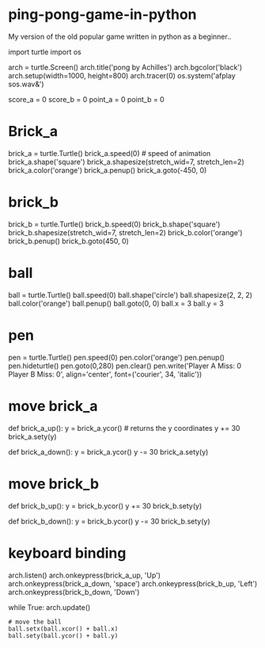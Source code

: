 # ping-pong-game-in-python
My version of the old popular game written in python as a beginner..

import turtle
import os

arch = turtle.Screen()
arch.title('pong by Achilles')
arch.bgcolor('black')
arch.setup(width=1000, height=800)
arch.tracer(0)
os.system('afplay sos.wav&')

score_a = 0
score_b = 0
point_a = 0
point_b = 0

# Brick_a
brick_a = turtle.Turtle()
brick_a.speed(0)  # speed of animation
brick_a.shape('square')
brick_a.shapesize(stretch_wid=7, stretch_len=2)
brick_a.color('orange')
brick_a.penup()
brick_a.goto(-450, 0)

# brick_b
brick_b = turtle.Turtle()
brick_b.speed(0)
brick_b.shape('square')
brick_b.shapesize(stretch_wid=7, stretch_len=2)
brick_b.color('orange')
brick_b.penup()
brick_b.goto(450, 0)

# ball
ball = turtle.Turtle()
ball.speed(0)
ball.shape('circle')
ball.shapesize(2, 2, 2)
ball.color('orange')
ball.penup()
ball.goto(0, 0)
ball.x = 3
ball.y = 3

# pen
pen = turtle.Turtle()
pen.speed(0)
pen.color('orange')
pen.penup()
pen.hideturtle()
pen.goto(0,280)
pen.clear()
pen.write('Player A Miss: 0  Player B Miss: 0', align='center', font=('courier', 34, 'italic'))


# move brick_a
def brick_a_up():
    y = brick_a.ycor()  # returns the y coordinates
    y += 30
    brick_a.sety(y)


def brick_a_down():
    y = brick_a.ycor()
    y -= 30
    brick_a.sety(y)


# move brick_b
def brick_b_up():
    y = brick_b.ycor()
    y += 30
    brick_b.sety(y)


def brick_b_down():
    y = brick_b.ycor()
    y -= 30
    brick_b.sety(y)


# keyboard binding

arch.listen()
arch.onkeypress(brick_a_up, 'Up')
arch.onkeypress(brick_a_down, 'space')
arch.onkeypress(brick_b_up, 'Left')
arch.onkeypress(brick_b_down, 'Down')

while True:
    arch.update()
    
    # move the ball
    ball.setx(ball.xcor() + ball.x)
    ball.sety(ball.ycor() + ball.y)
    
